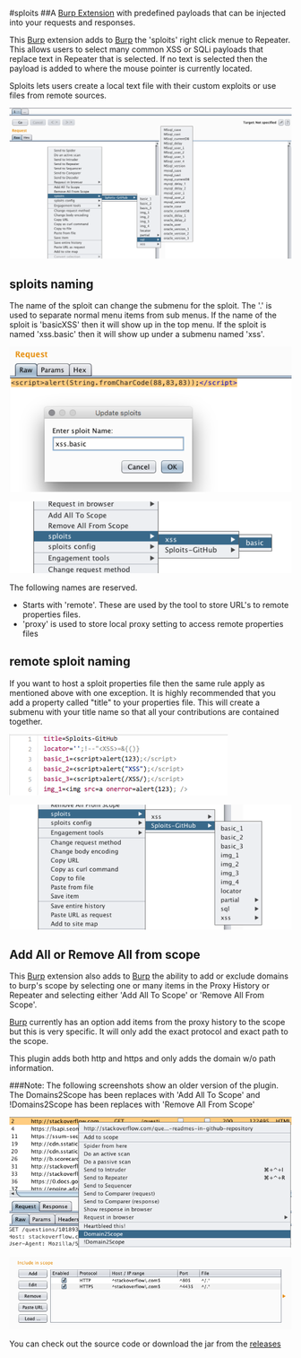 #sploits
##A [Burp Extension](https://portswigger.net/) with predefined payloads that can be injected into your requests and responses.

This [Burp](https://portswigger.net/) extension  adds to [Burp](https://portswigger.net/) the 'sploits' right click menue to Repeater. This allows users to select many common XSS or SQLi payloads that replace text in Repeater that is selected. If no text is selected then the payload is added to where the mouse pointer is currently located. 

Sploits lets users create a local text file with their custom exploits or use files from remote sources. 

![](/showsploits.png )

## sploits naming 
The name of the sploit can change the submenu for the sploit. The '.' is used to separate normal menu items from sub menus. 
If the name of the sploit is 'basicXSS' then it will show up in the top menu. If the sploit is named 'xss.basic' then it will show up under a submenu named 'xss'.

![](/sploitname.png )


![](/sploitmenu.png )

The following names are reserved.
- Starts with 'remote'. These are used by the tool to store URL's to remote properties files.
- 'proxy' is used to store local proxy setting to access remote properties files

## remote sploit naming
If you want to host a sploit properties file then the same rule apply as mentioned above with one exception. It is highly recommended that you add a property called "title" to your properties file. This will create a submenu with your title name so that all your contributions are contained together.

![](/sploitprops.png )


![](/sploitpropsmenu.png )



## Add All or Remove All from scope

This [Burp](https://portswigger.net/) extension also adds to [Burp](https://portswigger.net/) the ability to add or exclude domains to burp's scope by selecting one or many items in the Proxy History or Repeater and selecting either 'Add All To Scope' or  'Remove All From Scope'.

[Burp](https://portswigger.net/) currently has an option add items from the proxy history to the scope but this is very specific. It will only add the exact protocol and exact path to the scope.

This plugin adds both http and https and only adds the domain w/o path information. 

###Note: The following screenshots show an older version of the plugin. The Domains2Scope has been replaces with 'Add All To Scope' and !Domains2Scope has been replaces with 'Remove All From Scope'

![Burp History: Right Click](/history-burp.png "Burp History: add or exclude domains from scope.")



![Burp Scope](/burp-scope.png "Both HTTPS and HTTP added to scope with only the domains names.")


You can check out the source code or download the jar from the [releases](https://github.com/summitt/domains2scope/releases)
